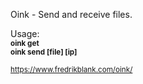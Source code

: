 Oink - Send and receive files.

Usage:\
<small><strong>oink get\
oink send [file] [ip]</strong></small>

<small>https://www.fredrikblank.com/oink/</small>
